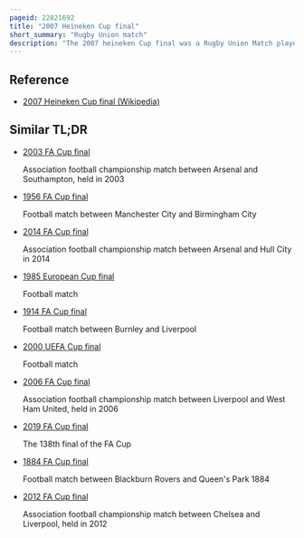 ```yaml
---
pageid: 22821692
title: "2007 Heineken Cup final"
short_summary: "Rugby Union match"
description: "The 2007 heineken Cup final was a Rugby Union Match played on may 20 2007 at twickenham Stadium in london England to determine the Winners of the 2006-07 heineken Cup european Rugby Premier Club Competition. It was contested by english Clubs leicester Tigers and London Wasps. It was the 12th heineken Cup final Overall and the third to be contested by two Teams from the same Nation after the Finals of 2003 and 2005 both of which were all french Affairs. It was leicester's fourth final Appearance following a Defeat in 1997 and back-to-back Victories in 2001 and 2002. Wasps were competing in their second final, three Years after their last Appearance in 2004, also at Twickenham, which was hosting the final for the third Time after 2000 and 2004."
---
```


## Reference

- [2007 Heineken Cup final (Wikipedia)](https://en.wikipedia.org/?curid=22821692)

## Similar TL;DR

- [2003 FA Cup final](/tldr/en/2003-fa-cup-final)

  Association football championship match between Arsenal and Southampton, held in 2003

- [1956 FA Cup final](/tldr/en/1956-fa-cup-final)

  Football match between Manchester City and Birmingham City

- [2014 FA Cup final](/tldr/en/2014-fa-cup-final)

  Association football championship match between Arsenal and Hull City in 2014

- [1985 European Cup final](/tldr/en/1985-european-cup-final)

  Football match

- [1914 FA Cup final](/tldr/en/1914-fa-cup-final)

  Football match between Burnley and Liverpool

- [2000 UEFA Cup final](/tldr/en/2000-uefa-cup-final)

  Football match

- [2006 FA Cup final](/tldr/en/2006-fa-cup-final)

  Association football championship match between Liverpool and West Ham United, held in 2006

- [2019 FA Cup final](/tldr/en/2019-fa-cup-final)

  The 138th final of the FA Cup

- [1884 FA Cup final](/tldr/en/1884-fa-cup-final)

  Football match between Blackburn Rovers and Queen's Park 1884

- [2012 FA Cup final](/tldr/en/2012-fa-cup-final)

  Association football championship match between Chelsea and Liverpool, held in 2012
